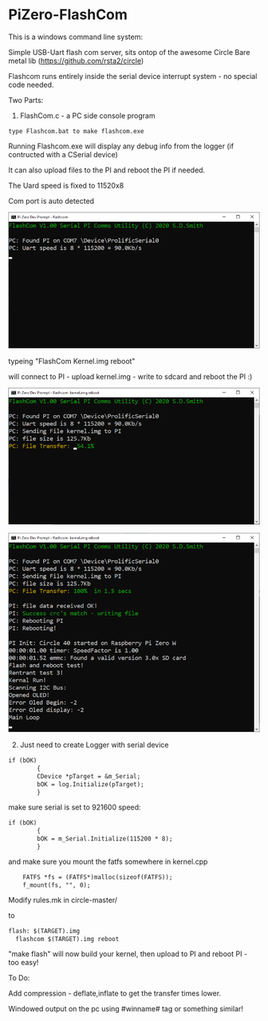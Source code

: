 # PiZero-FlashCom

This is a windows command line system:

Simple USB-Uart flash com server, sits ontop of the awesome Circle Bare metal lib (https://github.com/rsta2/circle)

Flashcom runs entirely inside the serial device interrupt system - no special code needed.

Two Parts:


1) FlashCom.c - a PC side console program

```
type Flashcom.bat to make flashcom.exe
```

Running Flashcom.exe will display any debug info from the logger (if contructed with a CSerial device)

It can also upload files to the PI and reboot the PI if needed.

The Uard speed is fixed to 11520x8

Com port is auto detected

![](./Images/FC_Connect.png)

typeing "FlashCom Kernel.img reboot"

will connect to PI - upload kernel.img - write to sdcard and reboot the PI :)

![](./Images/FC_Uploading.png)

![](./Images/FC_Rebot.png)

2) Just need to create Logger with serial device
```
if (bOK)
		{
		CDevice *pTarget = &m_Serial;
		bOK = log.Initialize(pTarget);
		}
```

make sure serial is set to 921600 speed:
```
if (bOK)
		{
		bOK = m_Serial.Initialize(115200 * 8);
		}
```

and make sure you mount the fatfs somewhere in kernel.cpp
```
	FATFS *fs = (FATFS*)malloc(sizeof(FATFS)); 
	f_mount(fs, "", 0);
```



  
  Modify rules.mk in circle-master/
  
  to
  ```
  flash: $(TARGET).img
	flashcom $(TARGET).img reboot
```	
  
  
  "make flash" will now build your kernel, then upload to PI and reboot PI - too easy!

  
  To Do:
  
  Add compression - deflate,inflate to get the transfer times lower.
  
  Windowed output on the pc using #winname# tag or something similar!
